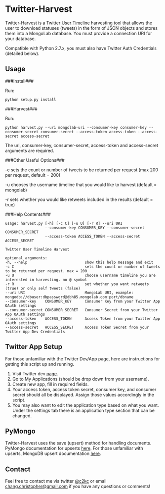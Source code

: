 Twitter-Harvest
====================

Twitter-Harvest is a Twitter [User Timeline](https://dev.twitter.com/docs/api/1.1/get/statuses/user_timeline) harvesting tool that allows the user to download statuses (tweets) in the form of JSON objects and stores them into a MongoLab database.  You must provide a connection URI for your database.

Compatible with Python 2.7.x, you must also have Twitter Auth Credentials (detailed below).


Usage
---------

###Install###

Run:

    python setup.py install
    
###Harvest###

Run:

    python harvest.py --uri mongolab-uri --consumer-key consumer-key --consumer-secret consumer-secret --access-token access-token --access-secret access-secret
    
The uri, consumer-key, consumer-secret, access-token and access-secret arguments are required.

###Other Useful Options###

-c sets the count or number of tweets to be returned per request (max 200 per request, default = 200)

-u chooses the username timeline that you would like to harvest (default = mongolab)

-r sets whether you would like retweets included in the results (default = true)

###Help Contents###

    usage: harvest.py [-h] [-c C] [-u U] [-r R] --uri URI 
                      --consumer-key CONSUMER_KEY --consumer-secret CONSUMER_SECRET
                      --access-token ACCESS_TOKEN --access-secret ACCESS_SECRET
    
    Twitter User Timeline Harvest
    
    optional arguments:
    -h, --help                          show this help message and exit
    -c C                                sets the count or number of tweets to be returned per request. max = 200
    -u U                                choose username timeline you are interested in harvesting. no @ symbol
    -r R                                set whether you want retweets (true) or only self tweets (false)
    --uri URI                           MongoLab URI, example: mongodb://dbuser:dbpassword@dbh85.mongolab.com:port/dbname
    --consumer-key    CONSUMER_KEY      Consumer Key from your Twitter App OAuth settings
    --consumer-secret CONSUMER_SECRET   Consumer Secret from your Twitter App OAuth settings
    --access-token    ACCESS_TOKEN      Access Token from your Twitter App OAuth settings
    --access-secret   ACCESS_SECRET     Access Token Secret from your Twitter App Dev Credentials

Twitter App Setup
-----------------

For those unfamiliar with the Twitter Dev/App page, here are instructions for getting this script up and running.

1. Visit Twitter dev [page](https://dev.twitter.com/).
2. Go to My Applications (should be drop down from your username).
3. Create new app, fill in required fields.
4. Your access token, access token secret, consumer key, and consumer secret should all be displayed. Assign those values accordingly in the script.
5. You may also want to edit the application type based on what you want.  Under the settings tab there is an application type section that can be changed.


PyMongo
---------

Twitter-Harvest uses the save (upsert) method for handling documents. PyMongo documentation for upserts [here](http://api.mongodb.org/python/current/api/pymongo/collection.html). For those unfamiliar with upserts, MongoDB upsert documentation [here](http://docs.mongodb.org/manual/core/update/#update-operations-with-the-upsert-flag).


Contact
-------

Feel free to contact me via twitter [@c2kc](https://twitter.com/c2kc) or email <chang.christopher@gmail.com> if you have any questions or comments!

